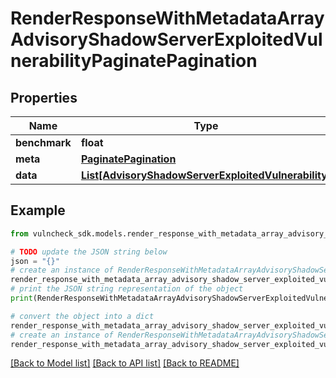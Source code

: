 # RenderResponseWithMetadataArrayAdvisoryShadowServerExploitedVulnerabilityPaginatePagination


## Properties

Name | Type | Description | Notes
------------ | ------------- | ------------- | -------------
**benchmark** | **float** |  | [optional] 
**meta** | [**PaginatePagination**](PaginatePagination.md) |  | [optional] 
**data** | [**List[AdvisoryShadowServerExploitedVulnerability]**](AdvisoryShadowServerExploitedVulnerability.md) |  | [optional] 

## Example

```python
from vulncheck_sdk.models.render_response_with_metadata_array_advisory_shadow_server_exploited_vulnerability_paginate_pagination import RenderResponseWithMetadataArrayAdvisoryShadowServerExploitedVulnerabilityPaginatePagination

# TODO update the JSON string below
json = "{}"
# create an instance of RenderResponseWithMetadataArrayAdvisoryShadowServerExploitedVulnerabilityPaginatePagination from a JSON string
render_response_with_metadata_array_advisory_shadow_server_exploited_vulnerability_paginate_pagination_instance = RenderResponseWithMetadataArrayAdvisoryShadowServerExploitedVulnerabilityPaginatePagination.from_json(json)
# print the JSON string representation of the object
print(RenderResponseWithMetadataArrayAdvisoryShadowServerExploitedVulnerabilityPaginatePagination.to_json())

# convert the object into a dict
render_response_with_metadata_array_advisory_shadow_server_exploited_vulnerability_paginate_pagination_dict = render_response_with_metadata_array_advisory_shadow_server_exploited_vulnerability_paginate_pagination_instance.to_dict()
# create an instance of RenderResponseWithMetadataArrayAdvisoryShadowServerExploitedVulnerabilityPaginatePagination from a dict
render_response_with_metadata_array_advisory_shadow_server_exploited_vulnerability_paginate_pagination_from_dict = RenderResponseWithMetadataArrayAdvisoryShadowServerExploitedVulnerabilityPaginatePagination.from_dict(render_response_with_metadata_array_advisory_shadow_server_exploited_vulnerability_paginate_pagination_dict)
```
[[Back to Model list]](../README.md#documentation-for-models) [[Back to API list]](../README.md#documentation-for-api-endpoints) [[Back to README]](../README.md)


